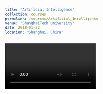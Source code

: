```yaml
---
title: "Artificial Intelligence"
collection: courses
permalink: /courses/Artificial_Intelligence
venue: "ShanghaiTech University"
date: 2018-01-22
location: "Shanghai, China"
---
```

<video src="images/AI.mp4">Our final project result</video>